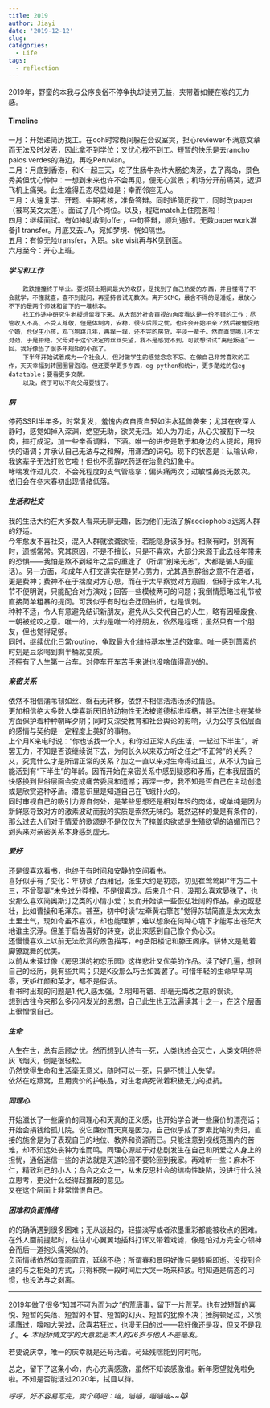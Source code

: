 ```yaml
---
title: 2019
author: Jiayi
date: '2019-12-12'
slug:
categories:
  - Life
tags:
  - reflection
---
```


  2019年，野蛮的本我与公序良俗不停争执却徒劳无益，夹带着如鲠在喉的无力感。  

#### Timeline  
  一月：开始递简历找工。在coh时常晚间躲在会议室哭，担心reviewer不满意文章而无法及时发表，因此拿不到学位；又忧心找不到工。短暂的快乐是去rancho palos verdes的海边，再吃Peruvian。  
  二月：月底到香港，和K一起三天，吃了生肠牛杂炸大肠蛇肉汤，去了离岛，景色秀美但忧心忡忡：一想到未来也许不会再见，便无心赏景；机场分开前痛哭，返沪飞机上痛哭。此生难得丑态尽显如是；幸而邻座无人。  
  三月：火速复学、开题、中期考核，准备答辩。同时递简历找工，同时改paper（被骂英文太差）。面试了几个岗位。以及，程瑶match上住院医啦！  
  四月：继续面试。有如神助收到offer，中旬答辩，顺利通过。无数paperwork准备j1 transfer。月底又去LA，宛如梦境、恍如隔世。  
  五月：有惊无险transfer，入职。site visit再与K见到面。  
  六月至今：开心上班。  

#### *学习和工作*  
 		跌跌撞撞终于毕业。要说硕士期间最大的收获，是找到了自己热爱的东西，并且懂得了不会就学，不懂就查，查不到就问，再坚持尝试无数次。离开SCMC，最舍不得的是潘姐，最放心不下的是两个师妹和留下的一堆标本。  
		找工作途中研究生老板想留我下来。从大部分社会审视的角度看这是一份不错的工作：尽管收入不高、不受人尊敬，但是体制内，安稳，很少后顾之忧。也许会开始相亲？然后被催促结个婚，仓促生小孩，鸡飞狗跳几年，再痒一痒，还不完的房贷，平淡一辈子。然而直觉哪儿不太对劲，于是拒绝。父母对于这个决定的丝丝失望，我不是感觉不到，可就想试试“离经叛道”一回。我好像当了很多年规矩的小孩了。  
		下半年开始试着成为一个社会人，但对做学生的感觉念念不忘。在做自己非常喜欢的工作，天天幸福到转圈圈冒泡泡。但还要学更多东西，eg python和统计，更多酷炫的包eg datatable；要看更多文献。  
		以及，终于可以不向父母要钱了。    

#### *病*  
​		停药SSRI半年多，时常复发，羞愧内疚自责自轻如洪水猛兽袭来；尤其在夜深人静时，感觉如掉入深渊，绝望无助，欲哭无泪。如人为刀俎，从心尖被割下一块肉，摔打成泥，加一些辛香调料，下酒。唯一的进步是敢于和身边的人提起，用轻快的语调；并承认自己无法与之和解，用潇洒的词句。现下的状态是：认输认命，我这辈子无法打败它啦！但也不愿靠吃药活在治愈的幻象中。  
​		哮喘发作过几次，不会死程度的支气管痉挛；偏头痛两次；过敏性鼻炎无数次。  
​		依旧会在冬末春初出现情绪低落。  

#### *生活和社交*  
​		我的生活大约在大多数人看来无聊无趣，因为他们无法了解sociophobia远离人群的舒适。  
​		今年愈发不喜社交，混入人群就欲聋欲哑，若能隐身该多好。相聚有时，别离有时，遗憾常常。究其原因，不是不擅长，只是不喜欢，大部分来源于此去经年带来的恐惧——我怕是熬不到经年之后的重逢了（所谓“别来无恙”，大都是骗人的童话）。另一方面，和成年人打交道实在是劳心劳力，尤其遇到醉翁之意不在酒者，更是费神；费神不在于揣度对方心思，而在于太早察觉对方意图，但碍于成年人礼节不便明说，只能配合对方演戏；回答一些模棱两可的问题；我倒情愿略过礼节被直接简单粗暴的提问。可我似乎有时也会迂回曲折，也是讽刺。  
​		种种不适，令人有意避免结识新朋友，避免从头交代自己的人生，略有因噎废食、一朝被蛇咬之意。唯一的，大约是唯一的好朋友，依然是程瑶；虽然只有一个朋友，但也觉得足够。  
​		同时，继续优化日常routine，争取最大化维持基本生活的效率。唯一感到萧索的时刻是豆浆喝到剩半桶就变质。  
​		还拥有了人生第一台车。对停车开车苦手来说也没啥值得高兴的。  

#### *亲密关系*
依然不相信蒲苇韧如丝、磐石无转移，依然不相信浩浩汤汤的情感。  
更加相信绝大多数人类喜新厌旧的动物性无法被道德标准桎梏，甚至法律也在某些方面保护着种种朝晖夕阴；同时又深受教育和社会舆论的影响，认为公序良俗层面的感情与契约是一定程度上美好的事物。  
上个月K来电时说：“你也该找一个人，和你过正常人的生活，一起过下半生”，听罢无力，不知是否该继续说下去，为何长久以来双方听之任之“不正常”的关系？又，究竟什么才是所谓正常的关系？加之一直以来对生命得过且过，从不认为自己能活到有“下半生”的年龄。因而开始在亲密关系中感到疑惑和矛盾，在本我层面的快感换到世俗层面会变成痛苦委屈和遗憾；再深一步，我不知是否自己在主动创造或是欣赏这种矛盾。潜意识里是知道自己在飞蛾扑火的。  
同时审视自己的吸引力源自何处，是某些思想还是相对年轻的肉体，或单纯是因为新鲜感导致对方的激素波动而我的实质是索然无味的。既然这样的爱是有条件的，那么过去人们对于情爱的歌颂是不是仅仅为了掩盖肉欲或是生殖欲望的谄媚而已？  
到头来对亲密关系本身感到虚无。  

#### *爱好*
还是很喜欢看书，也终于有时间和安静的空间看书。  
喜好似乎有了变化：年初读了西厢记，张生大约是初恋，初见崔莺莺即“年方二十三，不曾娶妻”未免过分莽撞，不是很喜欢。后来几个月，没那么喜欢晏殊了，也没那么喜欢简奥斯汀之类的小情小爱；反而开始读一些恢弘壮阔的作品，豪迈或悲壮，比如曹操和毛泽东。甚至，初中时读“左牵黄右擎苍”觉得苏轼简直是太太太太土里土气，现如今虽不喜欢，却也能理解；难以想象在何种心境下才能写出苍茫大地谁主沉浮。但羞于启齿喜好的转变，说出来感到自己像个负心汉。  
还慢慢喜欢上以前无法欣赏的景色描写，eg岳阳楼记和滕王阁序。骈体文是戴着脚镣跳舞的优美。  
以前从未读过像《房思琪的初恋乐园》这样悲壮又优美的作品。读了好几遍，想到自己的经历，竟有些共鸣；只是K没那么巧舌如簧罢了。可惜年轻的生命早早凋零，天妒红颜和英才，都不是假话。  
看书时出现的问题是1.代入感太强，2.明知有错、却毫无悔改之意的误读。  
想到古往今来那么多闪闪发光的思想，自己此生也无法遍读其十之一，在这个层面上很憎恨自己。  

#### *生命*
人生在世，总有后顾之忧。然而想到人终有一死，人类也终会灭亡，人类文明终将灰飞烟灭，倒是很轻松。  
仍然觉得生命和生活毫无意义，随时可以一死，只是不想让人失望。  
依然在吃燕窝，且用贵价的护肤品，对生老病死做着积极无力的抵抗。  

#### *同理心*
开始滋长了一些廉价的同理心和天真的正义感，也开始学会说一些廉价的漂亮话；开始会捐钱给孤儿院。说它廉价而天真是因为，自己似乎成了罗素比喻的贵妇，直接的施舍是为了表现自己的地位、教养和资源而已。只能注意到视线范围内的苦难，却不知远处丧钟为谁而鸣。同理心源起于对悲剧发生在自己和所爱之人身上的担忧，通俗迷信一些的讲法就是天道轮回不要轮回到我家。再难听一些：麻木不仁，精致利己的小人；乌合之众之一，从未反思社会的结构性缺陷，没进行什么独立思考，更没什么经得起推敲的意见。  
又在这个层面上非常憎恨自己。  

#### *困难和负面情绪*
的的确确遇到很多困难；无从谈起的，轻描淡写或者浓墨重彩都能被妆点的困难。在外人面前提起时，往往小心翼翼地插科打诨又带着戏谑，像是怕对方完全心领神会而后一道抱头痛哭似的。  
负面情绪依然如霪雨霏霏，延绵不绝；所谓春和景明好像只是转瞬即逝。没找到合适的与之相处的方式，只得积聚一段时间后大哭一场来释放。明知道是病态的习惯，也没法与之剥离。  

---

2019年做了很多“知其不可为而为之”的荒唐事，留下一片荒芜。也有过短暂的喜悦、短暂的失落、短暂的不甘、短暂的幻灭、短暂的犹豫不决；捶胸顿足过，义愤填膺过，嚎啕大哭过，欣喜若狂过，也漫无目的过——我好像还是我，但又不是我了。**←** *本段矫情文字的大意就是本人的26岁与他人不差毫发。*    

若要说庆幸，唯一的庆幸就是还苟活着。苟延残喘能到何时呢。  

总之，留下了这条小命，内心充满感激，虽然不知该感激谁。新年愿望就免啦免啦。不知是否能活过2020年，拭目以待。  

*呼呼，好不容易写完，卖个萌吧：喵，喵喵，喵喵喵~~:joy_cat:*  

